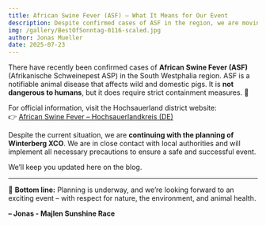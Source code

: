 ```yaml
---
title: African Swine Fever (ASF) – What It Means for Our Event
description: Despite confirmed cases of ASF in the region, we are moving forward with event planning in close coordination with local authorities.
img: /gallery/BestOfSonntag-0116-scaled.jpg
author: Jonas Mueller
date: 2025-07-23
---
```


There have recently been confirmed cases of **African Swine Fever (ASF)** (Afrikanische Schweinepest ASP) in the South Westphalia region. ASF is a notifiable animal disease that affects wild and domestic pigs. It is **not dangerous to humans**, but it does require strict containment measures. 🐗

For official information, visit the Hochsauerland district website:  
👉 [African Swine Fever – Hochsauerlandkreis (DE)](https://www.hochsauerlandkreis.de/hochsauerlandkreis/buergerservice/tierhaltung/lebensmittel/tiergesundheit/-seuchenbekaempfung/afrikanische-schweinepest-asp)

Despite the current situation, we are **continuing with the planning of Winterberg XCO**. We are in close contact with local authorities and will implement all necessary precautions to ensure a safe and successful event.

We’ll keep you updated here on the blog.

---

🏁 **Bottom line:** Planning is underway, and we’re looking forward to an exciting event – with respect for nature, the environment, and animal health.

**– Jonas - Majlen Sunshine Race**
